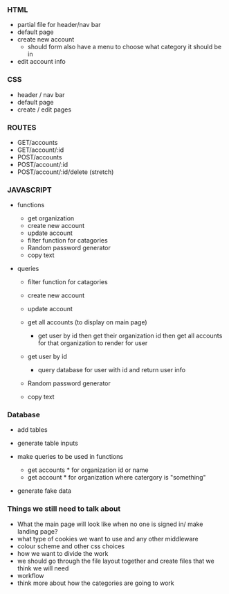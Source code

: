 ### HTML 

* partial file for header/nav bar
* default page
* create new account
  - should form also have a menu to choose what category it should be in 
* edit account info

### CSS

* header / nav bar
* default page
* create / edit pages

### ROUTES

* GET/accounts
* GET/account/:id
* POST/accounts
* POST/account/:id
* POST/account/:id/delete (stretch)

### JAVASCRIPT

* functions
  * get organization 
  * create new account
  * update account
  * filter function for catagories 
  * Random password generator
  * copy text 

* queries 
  * filter function for catagories
  * create new account
  * update account
  * get all accounts (to display on main page)
    * get user by id then get their organization id then get all accounts for that organization to render for user
  * get user by id 
    * query database for user with id and return user info

  * Random password generator
  * copy text 



### Database 
* add tables 
* generate table inputs 
* make queries to be used in functions
   - get accounts * for organization id or name 
   - get account * for organization where catergory is "something"

* generate fake data 



### Things we still need to talk about 
* What the main page will look like when no one is signed in/ make landing page?
* what type of cookies we want to use and any other middleware
* colour scheme and other css choices  
* how we want to divide the work 
* we should go through the file layout together and create files that we think we will need
* workflow 
* think more about how the categories are going to work 
